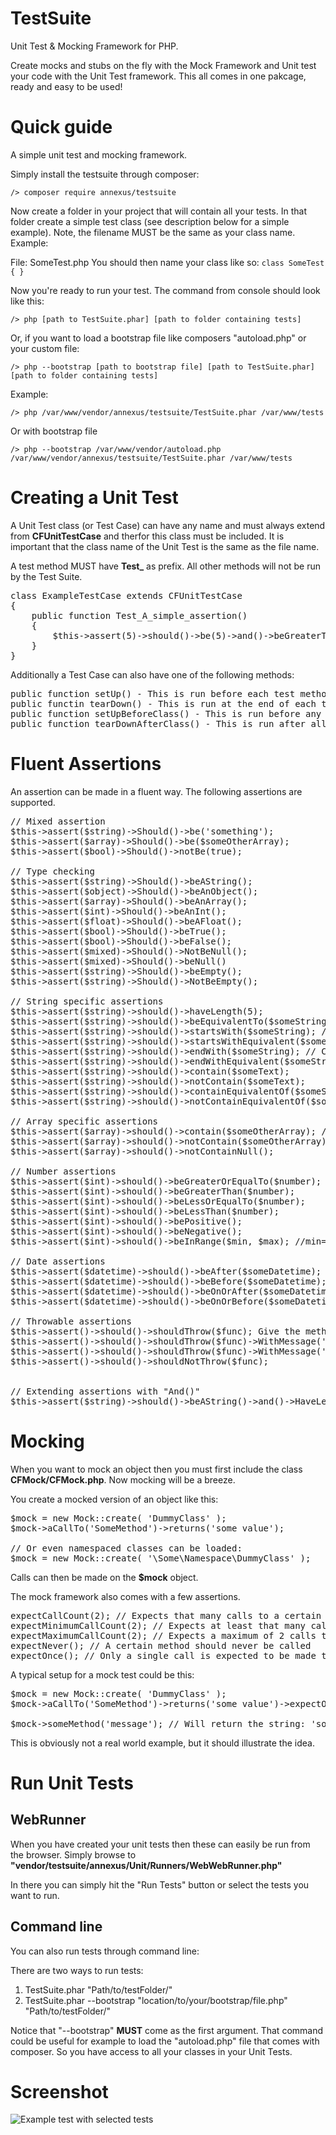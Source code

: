 TestSuite
=================

Unit Test &amp; Mocking Framework for PHP.

Create mocks and stubs on the fly with the Mock Framework and Unit test your code with the Unit Test framework. This all comes in one pakcage, ready and easy to be used!


Quick guide
===========
A simple unit test and mocking framework.

Simply install the testsuite through composer:

```
/> composer require annexus/testsuite
```

Now create a folder in your project that will contain all your tests. In that folder create a simple test class (see description below for a simple example).
Note, the filename MUST be the same as your class name. Example:

File: SomeTest.php
You should then name your class like so: `class SomeTest { }`

Now you're ready to run your test. The command from console should look like this:
```
/> php [path to TestSuite.phar] [path to folder containing tests]
```
Or, if you want to load a bootstrap file like composers "autoload.php" or your custom file:
```
/> php --bootstrap [path to bootstrap file] [path to TestSuite.phar] [path to folder containing tests]
```

Example:
```
/> php /var/www/vendor/annexus/testsuite/TestSuite.phar /var/www/tests
```

Or with bootstrap file
```
/> php --bootstrap /var/www/vendor/autoload.php /var/www/vendor/annexus/testsuite/TestSuite.phar /var/www/tests
```

Creating a Unit Test
====================

A Unit Test class (or Test Case) can have any name and must always extend from **CFUnitTestCase** and therfor 
this class must be included. It is important that the class name of the Unit Test is the same as the file name.

A test method MUST have **Test_** as prefix. All other methods will not be run by the Test Suite.

<pre>
class ExampleTestCase extends CFUnitTestCase
{
    public function Test_A_simple_assertion()
    {
        $this->assert(5)->should()->be(5)->and()->beGreaterThan(2);
    }
}
</pre>

Additionally a Test Case can also have one of the following methods:

<pre>
public function setUp() - This is run before each test method is executed
public functin tearDown() - This is run at the end of each test method
public function setUpBeforeClass() - This is run before any test method is executed
public function tearDownAfterClass() - This is run after all test methods are executed
</pre>

Fluent Assertions
==========

An assertion can be made in a fluent way. The following assertions are supported.

<pre>
// Mixed assertion
$this->assert($string)->Should()->be('something');
$this->assert($array)->Should()->be($someOtherArray);
$this->assert($bool)->Should()->notBe(true);

// Type checking
$this->assert($string)->Should()->beAString();
$this->assert($object)->Should()->beAnObject();
$this->assert($array)->Should()->beAnArray();
$this->assert($int)->Should()->beAnInt();
$this->assert($float)->Should()->beAFloat();
$this->assert($bool)->Should()->beTrue();
$this->assert($bool)->Should()->beFalse();
$this->assert($mixed)->Should()->NotBeNull();
$this->assert($mixed)->Should()->beNull()
$this->assert($string)->Should()->beEmpty();
$this->assert($string)->Should()->NotBeEmpty();

// String specific assertions
$this->assert($string)->should()->haveLength(5);
$this->assert($string)->should()->beEquivalentTo($someString); // Case insensitive compare
$this->assert($string)->should()->startsWith($someString); // Case sensitive compare
$this->assert($string)->should()->startsWithEquivalent($someString); // Case insensitive compare
$this->assert($string)->should()->endWith($someString); // Case sensitive compare
$this->assert($string)->should()->endWithEquivalent($someString); // Case insensitive compare
$this->assert($string)->should()->contain($someText);
$this->assert($string)->should()->notContain($someText);
$this->assert($string)->should()->containEquivalentOf($someString); // Case insensitive compare (also on array values)
$this->assert($string)->should()->notContainEquivalentOf($someString); // Case insensitive compare (also on array values)

// Array specific assertions
$this->assert($array)->should()->contain($someOtherArray); // On intersect = success
$this->assert($array)->should()->notContain($someOtherArray); // When not intersects = success
$this->assert($array)->should()->notContainNull();

// Number assertions
$this->assert($int)->should()->beGreaterOrEqualTo($number);
$this->assert($int)->should()->beGreaterThan($number);
$this->assert($int)->should()->beLessOrEqualTo($number);
$this->assert($int)->should()->beLessThan($number);
$this->assert($int)->should()->bePositive();
$this->assert($int)->should()->beNegative();
$this->assert($int)->should()->beInRange($min, $max); //min=1, max=2 and given=2 will result in success

// Date assertions
$this->assert($datetime)->should()->beAfter($someDatetime);
$this->assert($datetime)->should()->beBefore($someDatetime);
$this->assert($datetime)->should()->beOnOrAfter($someDatetime);
$this->assert($datetime)->should()->beOnOrBefore($someDatetime);

// Throwable assertions
$this->assert()->should()->shouldThrow($func); Give the method that should be executed as an anonymous function to this method.
$this->assert()->should()->shouldThrow($func)->WithMessage('Exact exception message');
$this->assert()->should()->shouldThrow($func)->WithMessage('* psrtial message'); // The asterisk acts as a wild card. Can be used at the beginning, end or both sides of the string
$this->assert()->should()->shouldNotThrow($func);


// Extending assertions with "And()"
$this->assert($string)->should()->beAString()->and()->HaveLength(5);
</pre>


Mocking
=======

When you want to mock an object then you must first include the class **CFMock/CFMock.php**. Now mocking will be
a breeze.

You create a mocked version of an object like this:

<pre>
$mock = new Mock::create( 'DummyClass' );
$mock->aCallTo('SomeMethod')->returns('some value');

// Or even namespaced classes can be loaded:
$mock = new Mock::create( '\Some\Namespace\DummyClass' );
</pre>

Calls can then be made on the **$mock** object.

The mock framework also comes with a few assertions.

<pre>
expectCallCount(2); // Expects that many calls to a certain method
expectMinimumCallCount(2); // Expects at least that many calls to a certain method
expectMaximumCallCount(2); // Expects a maximum of 2 calls to a method, less is fine as well
expectNever(); // A certain method should never be called
expectOnce(); // Only a single call is expected to be made to a certain method
</pre>

A typical setup for a mock test could be this:

<pre>
$mock = new Mock::create( 'DummyClass' );
$mock->aCallTo('SomeMethod')->returns('some value')->expectOnce();

$mock->someMethod('message'); // Will return the string: 'some value'
</pre>

This is obviously not a real world example, but it should illustrate the idea.

Run Unit Tests
==============


## WebRunner ##

When you have created your unit tests then these can easily be run from the browser. Simply browse to **"vendor/testsuite/annexus/Unit/Runners/WebWebRunner.php"**

In there you can simply hit the "Run Tests" button or select the tests you want to run.


## Command line ##

You can also run tests through command line:

There are two ways to run tests:

1. TestSuite.phar "Path/to/testFolder/"
2. TestSuite.phar --bootstrap "location/to/your/bootstrap/file.php" "Path/to/testFolder/"

Notice that "--bootstrap" **MUST** come as the first argument. That command could be useful for example to load the "autoload.php" file that comes with composer. So you have access to all your classes in your Unit Tests.

Screenshot
==========

![Example test with selected tests](http://i.imgur.com/5lC8o2f.png)

